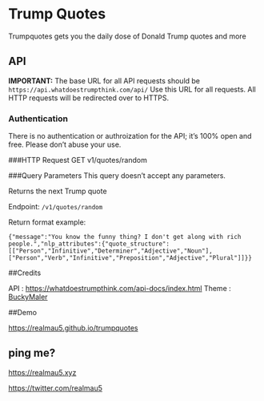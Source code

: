 # Trump Quotes
Trumpquotes gets you the daily dose of Donald Trump quotes and more


## API

**IMPORTANT:** The base URL for all API requests should be `https://api.whatdoestrumpthink.com/api/`
Use this URL for all requests. All HTTP requests will be redirected over to HTTPS.

### Authentication
There is no authentication or authroization for the API; it’s 100% open and free. Please don’t abuse your use.

###HTTP Request
GET v1/quotes/random

###Query Parameters
This query doesn’t accept any parameters.

Returns the next Trump quote

Endpoint: `/v1/quotes/random`

Return format example: 

    {"message":"You know the funny thing? I don't get along with rich people.","nlp_attributes":{"quote_structure":[["Person","Infinitive","Determiner","Adjective","Noun"],["Person","Verb","Infinitive","Preposition","Adjective","Plural"]]}}


##Credits

API   : https://whatdoestrumpthink.com/api-docs/index.html Theme : [BuckyMaler](https://github.com/BuckyMaler)


##Demo

https://realmau5.github.io/trumpquotes

## ping me?


https://realmau5.xyz 

https://twitter.com/realmau5
